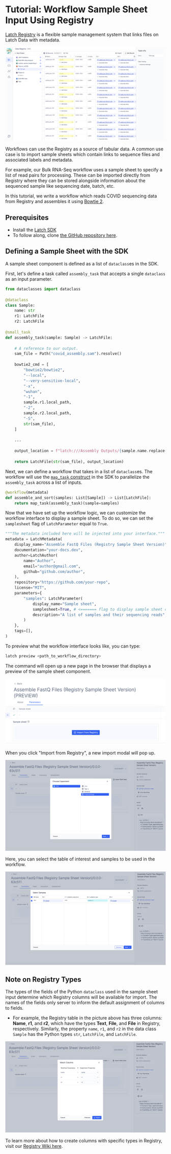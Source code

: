# Tutorial: Workflow Sample Sheet Input Using Registry

[Latch Registry](https://latch.wiki/what-is-registry) is a flexible sample management system that links files on Latch Data with metadata.

![The spreadsheet interface from Latch Registry that shows files and metadata](../assets/registry/registry.png)

Workflows can use the Registry as a source of tabular data. A common use case is to import sample sheets which contain links to sequence files and associated labels and metadata.

For example, our Bulk RNA-Seq workflow uses a sample sheet to specify a list of read pairs for processing. These can be imported directly from Registry where they can be stored alongside information about the sequenced sample like sequencing date, batch, etc.

In this tutorial, we write a workflow which reads COVID sequencing data from Registry and assembles it using [Bowtie 2](https://bowtie-bio.sourceforge.net/bowtie2/index.shtml).

## Prerequisites

* Install the [Latch SDK](../getting_started/quick_start.md)
* To follow along, clone [the GitHub repository here](https://github.com/latchbio/assembly-registry-wf).

## Defining a Sample Sheet with the SDK
A sample sheet component is defined as a list of `dataclass`es in the SDK. 

First, let's define a task called `assembly_task` that accepts a single `dataclass` as an input parameter.

```python
from dataclasses import dataclass

@dataclass
class Sample:
    name: str
    r1: LatchFile
    r2: LatchFile

@small_task
def assembly_task(sample: Sample) -> LatchFile:

    # A reference to our output.
    sam_file = Path("covid_assembly.sam").resolve()

    bowtie2_cmd = [
        "bowtie2/bowtie2",
        "--local",
        "--very-sensitive-local",
        "-x",
        "wuhan",
        "-1",
        sample.r1.local_path,
        "-2",
        sample.r2.local_path,
        "-S",
        str(sam_file),
    ]

    ...

    output_location = f"latch:///Assembly Outputs/{sample.name.replace('/', '_')}/covid_assembly.sam"

    return LatchFile(str(sam_file), output_location)
```

Next, we can define a workflow that takes in a list of `dataclass`es. The workflow will use the [`map_task` construct](../basics/map_task.md) in the SDK to parallelize the `assembly_task` across a list of inputs.

```python
@workflow(metadata)
def assemble_and_sort(samples: List[Sample]) -> List[LatchFile]:
    return map_task(assembly_task)(sample=samples)
```

Now that we have set up the workflow logic, we can customize the workflow interface to display a sample sheet. To do so, we can set the `samplesheet` flag of `LatchParameter` equal to `True`.

```python
"""The metadata included here will be injected into your interface."""
metadata = LatchMetadata(
    display_name="Assemble FastQ Files (Registry Sample Sheet Version)",
    documentation="your-docs.dev",
    author=LatchAuthor(
        name="Author",
        email="author@gmail.com",
        github="github.com/author",
    ),
    repository="https://github.com/your-repo",
    license="MIT",
    parameters={
        "samples": LatchParameter(
            display_name="Sample sheet",
            samplesheet=True, # <======= flag to display sample sheet component
            description="A list of samples and their sequencing reads",
        )
    },
    tags=[],
)
```

To preview what the workflow interface looks like, you can type:
```bash
latch preview <path_to_workflow_directory>
```

The command will open up a new page in the browser that displays a preview of the sample sheet component.

![A preview of the sample sheet component on the workflow GUI](../assets/registry/samplesheet.png)

When you click "Import from Registry", a new import modal will pop up. 

![A preview of the sample sheet component on the workflow GUI](../assets/registry/import.png)

Here, you can select the table of interest and samples to be used in the workflow.

![A preview of the sample sheet component on the workflow GUI](../assets/registry/sample-selection.png)

## Note on Registry Types

The types of the fields of the Python `dataclass` used in the sample sheet input determine which Registry columns will be available for import. The names of the fields only server to inform the default assignment of columns to fields.
* For example, the Registry table in the picture above has three columns: **Name**, **r1**, and **r2**, which have the types **Text**, **File**, and **File** in Registry, respectively. Similarly, the property `name`, `r1`, and `r2` in the data class `Sample` has the Python types `str`, `LatchFile`, and `LatchFile`.

![A preview of the sample sheet component on the workflow GUI](../assets/registry/match-columns.png)

To learn more about how to create columns with specific types in Registry, visit our [Registry Wiki here](https://latch.wiki/create-a-table).
